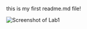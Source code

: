 <!---
this is my first readme.md file!
-->
this is my first readme.md file!

<img alt="Screenshot of Lab1" src="C://Users//91859//IdeaProjects//COMP3111LEx//COMP3111_Lab1_SS.png" title="COMP3111_Lab1"/>